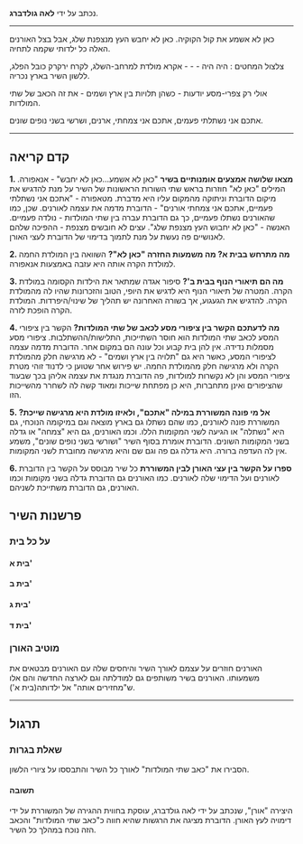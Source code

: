 נכתב על ידי **לאה גולדברג**.
***
כאן לא אשמע את קול הקוקיה.
כאן לא יחבש העץ מנצפנת שלג,
אבל בצל האורנים האלה
כל ילדותי שקמה לתחיה.

צלצול המחטים : היה היה - - -
אקרא מולדת למרחב-השלג,
לקרח ירקרק כובל הפלג,
ללשון השיר בארץ נכריה.

אולי רק צפרי-מסע יודעות -
כשהן תלויות בין ארץ ושמים -
את זה הכאב של שתי המולדות.

אתכם אני נשתלתי פעמים,
אתכם אני צמחתי, ארנים,
ושרשי בשני נופים שונים.
***
## קדם קריאה
**1. מצאו שלושה אמצעים אומנותיים בשיר**
"כאן לא אשמע...כאן לא יחבש" - אנאפורה. המילים "כאן לא" חוזרות בראש שתי השורות הראשונות של השיר על מנת להדגיש את מיקום הדוברת וניתוקה מהמקום עליו היא מדברת.
מטאפורה - "אתכם אני נשתלתי פעמיים, אתכם אני צמחתי אורנים" - הדוברת מדמה את עצמה לאורנים. שכן, כמו שהאורנים נשתלו פעמיים, כך גם הדוברת עברה בין שתי המולדות - נולדה פעמיים.
האנשה - "כאן לא יחבוש העץ מצנפת שלג". עצים לא חובשים מצנפת - ההפיכה שלהם לאנושיים פה נעשת על מנת לתמוך בדימוי של הדוברת לעצי האורן.

**2. מה מתרחש בבית א? מה משמעות החזרה "כאן לא"?**
השוואה בין המולדת החמה למולדת הקרה אותה היא עזבה באמצעות אנאפורה.

**3. מה הם תיאורי הנוף בבית ב'?**
סיפור אגדה שמתאר את הילדות הקסומה במולדת הקרה. המטרה של תיאורי הנוף היא לדגיש את היופי, הטוב והזכרונות שהיו לה מהמולדת הקרה. להדגיש את הגעגוע, אך בשורה האחרונה יש תהליך של שינוי/היפרדות. המולדת הקרה הופכת לזרה.

**4. מה לדעתכם הקשר בין ציפורי מסע לכאב של שתי המולדות?**
הקשר בין ציפורי המסע לכאב שתי המולדות הוא חוסר השתייכות, התלישות/ההשתלבות.
ציפורי מסע מסמלות נדידה. אין להן בית קבוע וכל עונה הם במקום אחר. הדוברת מדמה עצמה לציפורי המסע, כאשר היא גם "תלויה בין ארץ ושמים" - לא מרגישה חלק מהמולדת הקרה ולא מרגישה חלק מהמולדת החמה.
יש פירוש אחר שטוען כי לדנוד זוהי מטרת ציפורי המסע והן לא נקשרות למולדות, פה הדוברת מנגדת את עצמה אליהן בכך שבעוד שהציפורים ואינן מתחברות, היא כן מפתחת שייכות ומאוד קשה לה לשחרר מהשייכות הזו.

**5. אל מי פונה המשוררת במילה "אתכם", ולאיזו מולדת היא מרגישה שייכת?**
המשוררת פונה לאורנים, כמו שהם נשתלו גם בארץ מוצאה וגם במיקומה הנוכחי, גם היא "נשתלה" או הגיעה לשני המקומות הללו. וכמו האורנים, גם היא "צמחה" או גדלה בשני המקומות השונים.
הדוברת אומרת בסוף השיר "ושורשי בשני נופים שונים", משמע אין לה העדפה ברורה. היא גדלה גם פה וגם שם והיא מרגישה מחוברת לשני המקומות.

**6. ספרו על הקשר בין עצי האורן לבין המשוררת**
כל שיר מבוסס על הקשר בין הדוברת לאורנים ועל הדימוי שלה לאורנים. כמו האורנים גם הדוברת גדלה בשני מקומות וכמו האורנים, גם הדוברת משתייכת לשניהם.

## פרשנות השיר
### על כל בית
#### בית א'


#### בית ב'


#### בית ג'


#### בית ד'


### מוטיב האורן
האורנים חוזרים על עצמם לאורך השיר והיחסים שלה עם האורנים מבטאים את משמעותו. האורנים בשיר משותפים גם למודלתה וגם לארצה החדשה והם אלו ש"מחזירים אותה" אל ילדותה(בית א'). 

***
## תרגול
### שאלת בגרות
הסבירו את "כאב שתי המולדות" לאורך כל השיר והתבססו על ציורי הלשון.
#### תשובה
היצירה "אורן", שנכתב על ידי לאה גולדברג, עוסקת בחווית ההגירה של המשוררת על ידי דימויה לעץ האורן. הדוברת מציגה את הרגשות שהיא חווה כ"כאב שתי המולדות" והכאב הזה נוכח במהלך כל השיר.

